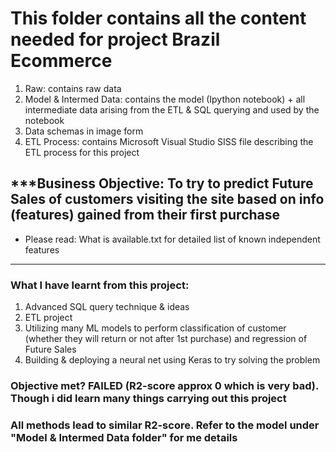# This folder contains all the content needed for project Brazil Ecommerce

1. Raw: contains raw data
2. Model & Intermed Data: contains the model (Ipython notebook) + all intermediate data arising from the ETL & SQL querying and used by the notebook
3. Data schemas in image form
4. ETL Process: contains Microsoft Visual Studio SISS file describing the ETL process for this project

## ***Business Objective: To try to predict Future Sales of customers visiting the site based on info (features) gained from their first purchase
* Please read: What is available.txt for detailed list of known independent features

------------------------------------------------------------------------------
### What I have learnt from this project:
1. Advanced SQL query technique & ideas
2. ETL project
3. Utilizing many ML models to perform classification of customer (whether they will return or not after 1st purchase)
and regression of Future Sales
4. Building & deploying a neural net using Keras to try solving the problem  

### Objective met? FAILED (R2-score approx 0 which is very bad). Though i did learn many things carrying out this project
### All methods lead to similar R2-score. Refer to the model under "Model & Intermed Data folder" for me details
